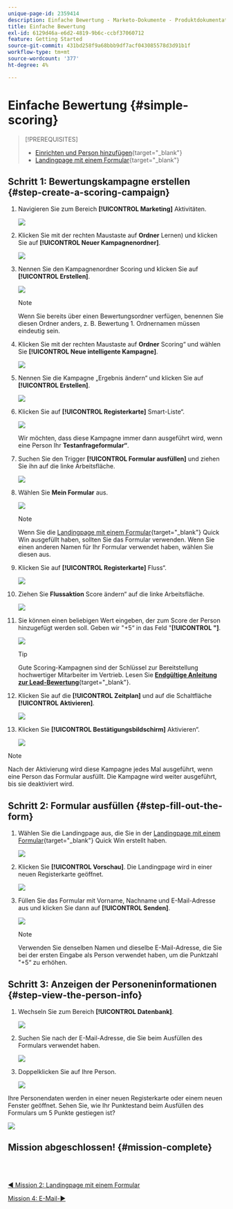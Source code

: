 ```yaml
---
unique-page-id: 2359414
description: Einfache Bewertung - Marketo-Dokumente - Produktdokumentation
title: Einfache Bewertung
exl-id: 6129d46a-e6d2-4819-9b6c-ccbf37060712
feature: Getting Started
source-git-commit: 431bd258f9a68bbb9df7acf043085578d3d91b1f
workflow-type: tm+mt
source-wordcount: '377'
ht-degree: 4%

---
```


# Einfache Bewertung {#simple-scoring}

>[!PREREQUISITES]
>
>* [Einrichten und Person hinzufügen](/help/marketo/getting-started/quick-wins/get-set-up-and-add-a-person.md){target="_blank"}
>* [Landingpage mit einem Formular](/help/marketo/getting-started/quick-wins/landing-page-with-a-form.md){target="_blank"}

## Schritt 1: Bewertungskampagne erstellen {#step-create-a-scoring-campaign}

1. Navigieren Sie zum Bereich **[!UICONTROL Marketing]** Aktivitäten.

   ![](assets/simple-scoring-1.png)

1. Klicken Sie mit der rechten Maustaste auf **Ordner** Lernen) und klicken Sie auf **[!UICONTROL Neuer Kampagnenordner]**.

   ![](assets/simple-scoring-2.png)

1. Nennen Sie den Kampagnenordner Scoring und klicken Sie auf **[!UICONTROL Erstellen]**.

   ![](assets/simple-scoring-3.png)

   >[!NOTE]
   >
   >Wenn Sie bereits über einen Bewertungsordner verfügen, benennen Sie diesen Ordner anders, z. B. Bewertung 1. Ordnernamen müssen eindeutig sein.

1. Klicken Sie mit der rechten Maustaste auf **Ordner** Scoring“ und wählen Sie **[!UICONTROL Neue intelligente Kampagne]**.

   ![](assets/simple-scoring-4.png)

1. Nennen Sie die Kampagne „Ergebnis ändern“ und klicken Sie auf **[!UICONTROL Erstellen]**.

   ![](assets/simple-scoring-5.png)

1. Klicken Sie auf **[!UICONTROL Registerkarte]** Smart-Liste“.

   ![](assets/simple-scoring-6.png)

   Wir möchten, dass diese Kampagne immer dann ausgeführt wird, wenn eine Person Ihr **Testanfrageformular“**.

1. Suchen Sie den Trigger **[!UICONTROL Formular ausfüllen]** und ziehen Sie ihn auf die linke Arbeitsfläche.

   ![](assets/simple-scoring-7.png)

1. Wählen Sie **Mein Formular** aus.

   ![](assets/simple-scoring-8.png)

   >[!NOTE]
   >
   >Wenn Sie die [Landingpage mit einem Formular](/help/marketo/getting-started/quick-wins/landing-page-with-a-form.md){target="_blank"} Quick Win ausgefüllt haben, sollten Sie das Formular verwenden. Wenn Sie einen anderen Namen für Ihr Formular verwendet haben, wählen Sie diesen aus.

1. Klicken Sie auf **[!UICONTROL Registerkarte]** Fluss“.

   ![](assets/simple-scoring-9.png)

1. Ziehen Sie **Flussaktion** Score ändern“ auf die linke Arbeitsfläche.

   ![](assets/simple-scoring-10.png)

1. Sie können einen beliebigen Wert eingeben, der zum Score der Person hinzugefügt werden soll. Geben wir &quot;+5“ in das Feld &quot;**[!UICONTROL &quot;]**.

   ![](assets/simple-scoring-11.png)

   >[!TIP]
   >
   >Gute Scoring-Kampagnen sind der Schlüssel zur Bereitstellung hochwertiger Mitarbeiter im Vertrieb. Lesen Sie [**Endgültige Anleitung zur Lead-Bewertung**](https://www.marketo.com/definitive-guides/lead-scoring/){target="_blank"}.

1. Klicken Sie auf die **[!UICONTROL Zeitplan]** und auf die Schaltfläche **[!UICONTROL Aktivieren]**.

   ![](assets/simple-scoring-12.png)

1. Klicken Sie **[!UICONTROL Bestätigungsbildschirm]** Aktivieren“.

   ![](assets/simple-scoring-13.png)

>[!NOTE]
>
>Nach der Aktivierung wird diese Kampagne jedes Mal ausgeführt, wenn eine Person das Formular ausfüllt. Die Kampagne wird weiter ausgeführt, bis sie deaktiviert wird.

## Schritt 2: Formular ausfüllen {#step-fill-out-the-form}

1. Wählen Sie die Landingpage aus, die Sie in der [Landingpage mit einem Formular](/help/marketo/getting-started/quick-wins/landing-page-with-a-form.md){target="_blank"} Quick Win erstellt haben.

   ![](assets/simple-scoring-14.png)

1. Klicken Sie **[!UICONTROL Vorschau]**. Die Landingpage wird in einer neuen Registerkarte geöffnet.

   ![](assets/simple-scoring-15.png)

1. Füllen Sie das Formular mit Vorname, Nachname und E-Mail-Adresse aus und klicken Sie dann auf **[!UICONTROL Senden]**.

   ![](assets/simple-scoring-16.png)

   >[!NOTE]
   >
   >Verwenden Sie denselben Namen und dieselbe E-Mail-Adresse, die Sie bei der ersten Eingabe als Person verwendet haben, um die Punktzahl &quot;+5“ zu erhöhen.

## Schritt 3: Anzeigen der Personeninformationen {#step-view-the-person-info}

1. Wechseln Sie zum Bereich **[!UICONTROL Datenbank]**.

   ![](assets/simple-scoring-17.png)

1. Suchen Sie nach der E-Mail-Adresse, die Sie beim Ausfüllen des Formulars verwendet haben.

   ![](assets/simple-scoring-18.png)

1. Doppelklicken Sie auf Ihre Person.

   ![](assets/simple-scoring-19.png)

Ihre Personendaten werden in einer neuen Registerkarte oder einem neuen Fenster geöffnet. Sehen Sie, wie Ihr Punktestand beim Ausfüllen des Formulars um 5 Punkte gestiegen ist?

![](assets/simple-scoring-20.png)

## Mission abgeschlossen! {#mission-complete}

<br> 

[◄ Mission 2: Landingpage mit einem Formular](/help/marketo/getting-started/quick-wins/landing-page-with-a-form.md)

[Mission 4: E-Mail-►](/help/marketo/getting-started/quick-wins/email-auto-response.md)
